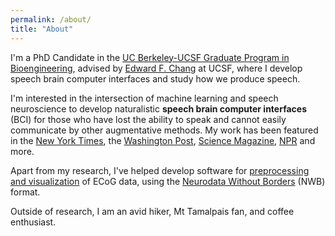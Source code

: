 ```yaml
---
permalink: /about/
title: "About"
---
```


I'm a PhD Candidate in the [UC Berkeley-UCSF Graduate Program in
Bioengineering](https://bioegrad.berkeley.edu/), advised by 
[Edward F. Chang](http://changlab.ucsf.edu/) at UCSF, where I develop
 speech brain computer interfaces and study how we produce speech.

I'm interested in the intersection of machine learning and
speech neuroscience to develop naturalistic **speech brain computer
interfaces** (BCI) for those who have lost the ability to speak and cannot 
easily communicate by other augmentative methods.
My work has been featured in the 
[New York Times](https://www.nytimes.com/2021/07/14/health/speech-brain-implant-computer.html),
 the [Washington Post](https://www.washingtonpost.com/health/paralyzed-man-can-communicate/2021/07/14/3a9ce638-e4b5-11eb-8aa5-5662858b696e_story.html),
 [Science Magazine](https://www.sciencemag.org/news/2021/07/brain-signals-converted-words-speak-person-paralysis),
 [NPR](https://www.npr.org/sections/health-shots/2021/07/14/1016028911/experimental-brain-implant-lets-man-with-paralysis-turn-his-thoughts-into-words)
 and more.



Apart from my research, I've helped develop software for [preprocessing and
 visualization](https://github.com/jgmakin/ecogVIS) of ECoG data, using the
  [Neurodata Without Borders](https://www.nwb.org/) (NWB) format.

Outside of research, I am an avid hiker, Mt Tamalpais fan, and coffee
 enthusiast.
